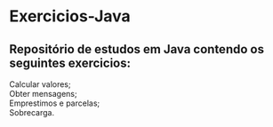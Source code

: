 # Exercicios-Java

## Repositório de estudos em Java contendo os seguintes exercicios:

Calcular valores; </br>
Obter mensagens; </br>
Emprestimos e parcelas; </br>
Sobrecarga. </br>
